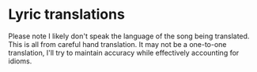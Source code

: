 # Lyric translations

Please note I likely don't speak the language of the song being translated.
This is all from careful hand translation.
It may not be a one-to-one translation, I'll try to maintain accuracy
while effectively accounting for idioms.
